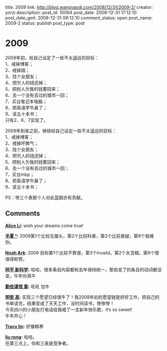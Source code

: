 title: 2009
link: http://blog.wangyaodi.com/2008/12/31/2009-2/
creator: yorzi
description: 
post_id: 10064
post_date: 2008-12-31 17:12:10
post_date_gmt: 2008-12-31 09:12:10
comment_status: open
post_name: 2009-2
status: publish
post_type: post

# 2009

2008年初，给自己设定了一些不太遥远的目标：  
1、戒掉博客；  
2、戒掉烟；  
3、找个女朋友；  
4、把欠人的钱还掉；  
5、把别人欠我的钱要回来；  
6、去一个没有去过的城市一回；  
7、买台笔记本电脑；  
8、把英语学牛鼻了；  
9、读五十本书；  
只有2、6、7实现了。  
  
2009年到来之前，继续给自己设定一些不太遥远的目标：  
1、戒掉博客；  
2、戒掉坏脾气；  
3、找个女朋友；  
4、把欠人的钱还掉；  
5、把别人欠我的钱要回来；  
6、去一个没有去过的城市一回；  
7、买台mbp；  
8、把英语学牛鼻了；  
9、读五十本书；  
  
PS：带三个表那个人对此蓝图亦有贡献。

## Comments

**[Alice Li](#177 "2009-01-08 04:33:24"):** wish your dreams come true!

**[半夏 °](#178 "2009-01-06 05:30:14"):** 2009第1个比较无厘头，第2个比较科普，第3个比较悬疑，第9个我赌你。

**[Noah Ark](#179 "2009-01-04 18:28:56"):** 2009 目标第1个比较不靠谱，第3个invalid，第2个太含糊，第9个很值得称赞。

**[阿平 新科学](#180 "2009-01-03 13:27:30"):** 哈哈，很多条目内容都和去年保持统一，那些变了的条目的动词都没变。牛年你真牛

**[勤俭谨信 童](#181 "2009-01-02 23:15:43"):** 吼吼 加牛

**[明哲 高](#182 "2009-01-01 23:59:06"):** 实现三个愿望已经很牛了！我2008年初的愿望就是好好工作，把自己的书单读完，结果变成了天天工作，没时间读书，惨惨惨！  
今天四川的小朋友打电话给我唱了一支新年快乐歌，it’s so sweet!  
牛年开心！

**[Tracy lin](#183 "2009-01-01 22:18:11"):** 好像韩寒

**[liu rong](#184 "2009-01-01 01:52:54"):** 哈哈。  
在第三点上，你和三表是竞争者。

